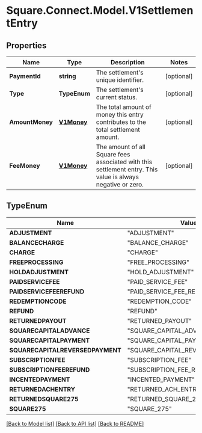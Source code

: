# Square.Connect.Model.V1SettlementEntry
## Properties

Name | Type | Description | Notes
------------ | ------------- | ------------- | -------------
**PaymentId** | **string** | The settlement&#39;s unique identifier. | [optional] 
**Type** | **TypeEnum** | The settlement&#39;s current status. | [optional] 
**AmountMoney** | [**V1Money**](V1Money.md) | The total amount of money this entry contributes to the total settlement amount. | [optional] 
**FeeMoney** | [**V1Money**](V1Money.md) | The amount of all Square fees associated with this settlement entry. This value is always negative or zero. | [optional] 


## TypeEnum

Name | Value
------------ | -------------
**ADJUSTMENT** | "ADJUSTMENT"
**BALANCECHARGE** | "BALANCE_CHARGE"
**CHARGE** | "CHARGE"
**FREEPROCESSING** | "FREE_PROCESSING"
**HOLDADJUSTMENT** | "HOLD_ADJUSTMENT"
**PAIDSERVICEFEE** | "PAID_SERVICE_FEE"
**PAIDSERVICEFEEREFUND** | "PAID_SERVICE_FEE_REFUND"
**REDEMPTIONCODE** | "REDEMPTION_CODE"
**REFUND** | "REFUND"
**RETURNEDPAYOUT** | "RETURNED_PAYOUT"
**SQUARECAPITALADVANCE** | "SQUARE_CAPITAL_ADVANCE"
**SQUARECAPITALPAYMENT** | "SQUARE_CAPITAL_PAYMENT"
**SQUARECAPITALREVERSEDPAYMENT** | "SQUARE_CAPITAL_REVERSED_PAYMENT"
**SUBSCRIPTIONFEE** | "SUBSCRIPTION_FEE"
**SUBSCRIPTIONFEEREFUND** | "SUBSCRIPTION_FEE_REFUND"
**INCENTEDPAYMENT** | "INCENTED_PAYMENT"
**RETURNEDACHENTRY** | "RETURNED_ACH_ENTRY"
**RETURNEDSQUARE275** | "RETURNED_SQUARE_275"
**SQUARE275** | "SQUARE_275"



[[Back to Model list]](../README.md#documentation-for-models) [[Back to API list]](../README.md#documentation-for-api-endpoints) [[Back to README]](../README.md)

